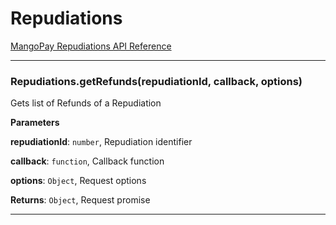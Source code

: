 # Repudiations

[MangoPay Repudiations API Reference](https://docs.mangopay.com/endpoints/v2.01/repudiations)



* * *

### Repudiations.getRefunds(repudiationId, callback, options)

Gets list of Refunds of a Repudiation

**Parameters**

**repudiationId**: `number`, Repudiation identifier

**callback**: `function`, Callback function

**options**: `Object`, Request options

**Returns**: `Object`, Request promise



* * *
